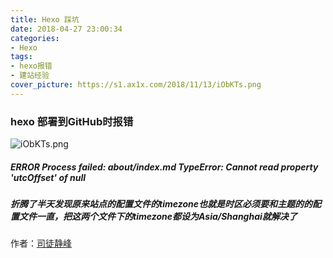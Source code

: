 ```yaml
---
title: Hexo 踩坑
date: 2018-04-27 23:00:34
categories: 
- Hexo
tags:
- hexo报错
- 建站经验
cover_picture: https://s1.ax1x.com/2018/11/13/iObKTs.png
---
```

### hexo 部署到GitHub时报错
![iObKTs.png](https://s1.ax1x.com/2018/11/13/iObKTs.png)
##### ERROR Process failed: about/index.md TypeError: Cannot read property 'utcOffset' of null
##### 折腾了半天发现原来站点的配置文件的timezone也就是时区必须要和主题的的配置文件一直，把这两个文件下的timezone都设为Asia/Shanghai就解决了

作者：[司徒静峰][1]


  [1]: https://www.sitwo.cn/                                                                                                                                                                                                                                                                                                                                                                                                                                                                                                                                                                                                                                                                                                                                                                                                                                                                                                                                                                                                                                                                                                                                                                                                                                                                                                                                                                                                                                                                                                                                                                                                                                                                                                                                                                                                                                                                                                                                                                                                                                                                                                                                                                                                                                                                                                                                                                                                                                                                                                                                                                                                                                                                                                                                                                                                                                                                                                                                                                                                                                                                                                                                                                                                                                                                                                                                                                                                                                                                                                                                                                                                                                                                                                                                                                                                                                                                                                                                                                                                                                                                                                                                                                                                                                                                                                                                                                                                                                                                                                                                                                                                                                                                                                                                                                                                                                                                                                                                                                                                                                                                                                                                                                                                                                                                                                                                                                                                                                                                                                                                                                                                                                                                                                                                                                                                                                                                                                                                                                                                                                                                                                                                                                                                                                                                                                                                                                                                                                                                                                                                                                                                                                                                                                                                                                                                                                                                                                                                                                                                                                                                                                                                                                                                                                                                                                                                                                                                                                                                                                                                                                                                                                                                                                                                                                                                                                                                                                                                                         